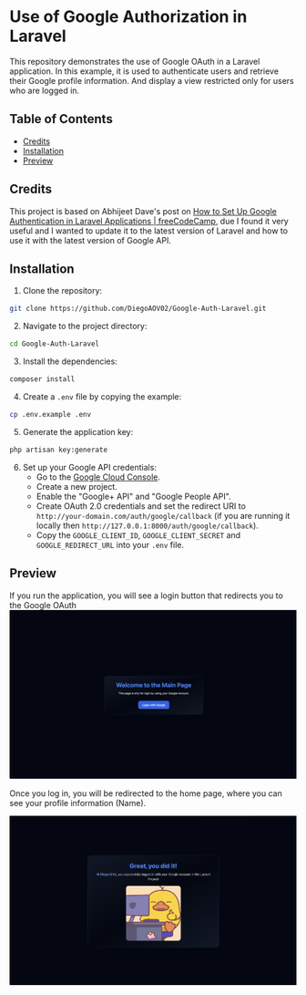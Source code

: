 # Use of Google Authorization in Laravel

This repository demonstrates the use of Google OAuth in a Laravel application. In this example, it is used to authenticate users and retrieve their Google profile information. And display a view restricted only for users who are logged in.


## Table of Contents
- [Credits](#credits)
- [Installation](#installation)
- [Preview](#preview)


## Credits

This project is based on Abhijeet Dave's post on [How to Set Up Google Authentication in Laravel Applications | freeCodeCamp](https://www.freecodecamp.org/news/how-to-set-up-google-auth-in-laravel-apps/), due I found it very useful and I wanted to update it to the latest version of Laravel and how to use it with the latest version of Google API.

## Installation
1. Clone the repository:
  ```bash
  git clone https://github.com/DiegoAOV02/Google-Auth-Laravel.git
  ```

2. Navigate to the project directory:
  ```bash
  cd Google-Auth-Laravel
  ```
3. Install the dependencies:
  ```bash
  composer install
  ```
4. Create a `.env` file by copying the example:
  ```bash
  cp .env.example .env
  ```
5. Generate the application key:
  ```bash
  php artisan key:generate
  ```
6. Set up your Google API credentials:
   - Go to the [Google Cloud Console](https://console.cloud.google.com/).
   - Create a new project.
   - Enable the "Google+ API" and "Google People API".
   - Create OAuth 2.0 credentials and set the redirect URI to `http://your-domain.com/auth/google/callback` (if you are running it locally then `http://127.0.0.1:8000/auth/google/callback`).
   - Copy the `GOOGLE_CLIENT_ID`, `GOOGLE_CLIENT_SECRET` and `GOOGLE_REDIRECT_URL` into your `.env` file.

## Preview

If you run the application, you will see a login button that redirects you to the Google OAuth
![Main Page](public/images/main-page.png)

Once you log in, you will be redirected to the home page, where you can see your profile information (Name).

![Dashboard](public/images/dashboard.png)
